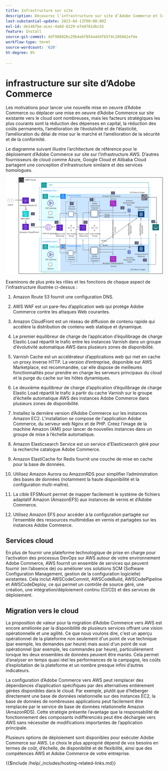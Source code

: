 ```yaml
---
title: Infrastructure sur site
description: Découvrez l’infrastructure sur site d’Adobe Commerce et les services cloud tiers.
last-substantial-update: 2023-04-13T00:00:00Z
exl-id: de1467be-acec-4a0d-8229-e7e87614bc55
feature: Install
source-git-commit: ddf988826c29b4ebf054a4d4fb5f4c285662ef4e
workflow-type: tm+mt
source-wordcount: '620'
ht-degree: 0%

---
```


# infrastructure sur site d’Adobe Commerce

Les motivations pour lancer une nouvelle mise en oeuvre d’Adobe Commerce ou déplacer une mise en oeuvre d’Adobe Commerce sur site existante vers le cloud sont nombreuses, mais les facteurs stratégiques les plus courants sont la réduction des dépenses en capital, la réduction des coûts permanents, l’amélioration de l’évolutivité et de l’élasticité, l’amélioration du délai de mise sur le marché et l’amélioration de la sécurité et de la conformité.

Le diagramme suivant illustre l’architecture de référence pour le déploiement d’Adobe Commerce sur site sur l’infrastructure AWS. D’autres fournisseurs de cloud comme Azure, Google Cloud et Alibaba Cloud partagent une conception d’infrastructure similaire et des services homologues.

![Diagramme présentant l’infrastructure Adobe Commerce auto-hébergée sur des services cloud tiers](/help/assets/playbooks/on-premises-infrastructure.svg)

Examinons de plus près les rôles et les fonctions de chaque aspect de l&#39;infrastructure illustrée ci-dessus :

1. Amazon Route 53 fournit une configuration DNS.

1. AWS WAF est un pare-feu d’application web qui protège Adobe Commerce contre les attaques Web courantes.

1. Amazon CloudFront est un réseau de diffusion de contenu rapide qui accélère la distribution de contenu web statique et dynamique.

1. Le premier équilibreur de charge de l’application d’équilibrage de charge Elastic Load répartit le trafic entre les instances Varnish dans un groupe d’évolutivité automatique AWS dans plusieurs zones de disponibilité.

1. Varnish Cache est un accélérateur d’applications web qui met en cache un proxy inverse HTTP. La version d’entreprise, disponible sur AWS Marketplace, est recommandée, car elle dispose de meilleures fonctionnalités pour prendre en charge les serveurs principaux du cloud et la purge du cache sur les hôtes dynamiques.

1. Le deuxième équilibreur de charge d’application d’équilibrage de charge Elastic Load répartit le trafic à partir du cache Varnish sur le groupe d’échelle automatique AWS des instances Adobe Commerce dans plusieurs zones de disponibilité.

1. Installez la dernière version d’Adobe Commerce sur les instances Amazon EC2. L&#39;installation se compose de l&#39;application Adobe Commerce, du serveur web Nginx et de PHP. Créez l’image de la machine Amazon (AMI) pour lancer de nouvelles instances dans un groupe de mise à l’échelle automatique.

1. Amazon Elasticsearch Service est un service d’Elasticsearch géré pour la recherche catalogue Adobe Commerce.

1. Amazon ElastiCache for Redis fournit une couche de mise en cache pour la base de données.

1. Utilisez Amazon Aurora ou AmazonRDS pour simplifier l’administration des bases de données (notamment la haute disponibilité et la configuration multi-maître).

1. La cible EFSMount permet de mapper facilement le système de fichiers adaptatif Amazon (AmazonEFS) aux instances de vernis et d’Adobe Commerce.

1. Utilisez Amazon EFS pour accéder à la configuration partagée sur l’ensemble des ressources multimédias en vernis et partagées sur les instances Adobe Commerce.

## Services cloud

En plus de fournir une plateforme technologique de prise en charge pour l’activation des processus DevOps sur AWS autour de votre environnement Adobe Commerce, AWS fournit un ensemble de services qui peuvent fournir (en l’absence de) ou améliorer vos solutions SCM (Software Configuration Management, gestion de la configuration logicielle) existantes. Cela inclut AWSCodeCommit, AWSCodeBuild, AWSCodePipeline et AWSCodeDeploy, ce qui permet un contrôle de source géré, une création, une intégration/déploiement continu (CI/CD) et des services de déploiement.

## Migration vers le cloud

La proposition de valeur pour la migration d’Adobe Commerce vers AWS est encore améliorée par la disponibilité de plusieurs services offrant une vision opérationnelle et une agilité. Ce que nous voulons dire, c&#39;est un aperçu opérationnel de la plateforme non seulement d&#39;un point de vue technique (par exemple, les demandes par heure) mais aussi d&#39;un point de vue opérationnel (par exemple, les commandes par heure), particulièrement lorsque les deux ensembles de données peuvent être mariés. Cela permet d’analyser en temps quasi réel les performances de la campagne, les coûts d’exploitation de la plateforme et un nombre presque infini d’autres indicateurs.

La configuration d’Adobe Commerce vers AWS peut remplacer des dépendances d’application spécifiques par des alternatives entièrement gérées disponibles dans le cloud. Par exemple, plutôt que d’héberger directement une base de données relationnelle sur des instances EC2, la base de données de nombreuses applications peut facilement être remplacée par le service de base de données relationnelle Amazon (AmazonRDS). Cette stratégie présente l’avantage que la responsabilité de fonctionnement des composants indifférenciés peut être déchargée vers AWS sans nécessiter de modifications importantes de l’application principale.

Plusieurs options de déploiement sont disponibles pour exécuter Adobe Commerce sur AWS. Le choix le plus approprié dépend de vos besoins en termes de coût, d’échelle, de disponibilité et de flexibilité, ainsi que des compétences AWS et Adobe Commerce de votre entreprise.

{{$include /help/_includes/hosting-related-links.md}}
